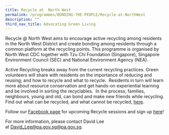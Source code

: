 ```yaml
---
title: Recycle at  North West
permalink: /programmes/BONDING-THE-PEOPLE/Recycle-at-NorthWest
description: ""
third_nav_title: Advocating Green Living
---
```

Recycle @ North West aims to encourage active recycling among residents in the North West District and create bonding among residents through a common platform at the recycling points. This programme is organised by North West CDC together with Tzu Chi Foundation (Singapore), Singapore Environment Council (SEC) and National Environment Agency (NEA).

Active Recycling breaks away from the current recycling practices. Green volunteers will share with residents on the importance of reducing and reusing; and how to recycle and what to recycle.  Residents in turn will learn more about resource conservation and get hands-on experiential learning and be involved in sorting the recyclables.  In the process, families, neighbours, young and old, can bond and make new friends while recycling. Find out what can be recycled, and what cannot be recycled, [here](https://www.cdc.gov.sg/docs/librariesprovider4/documents-nwcdc/programmes/bonding-the-people/green-living-at-north-west/what_can_be_recycle.pdf?sfvrsn=e4289f07_2).  
  
Follow our [Facebook page](http://www.facebook.com/nwcdc) for upcoming Recycle sessions and sign up [here](https://form.gov.sg/62b57183ff209e0012a1ee3d?utm_source=Google&utm_medium=SEM&utm_campaign=Recycle%40NW&utm_content=Leads)!  

For more information, please contact David Lee at [David\_Lee@pa.gov.sg](mailto:David_Lee@pa.gov.sg)[@pa.gov.sg](mailto:Willian_LIM@pa.gov.sg).